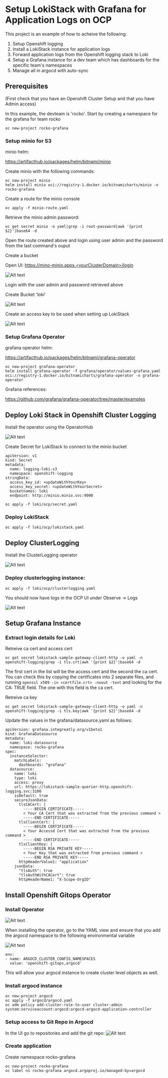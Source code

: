 # Setup LokiStack with Grafana for Application Logs on OCP


This project is an example of how to acheive the following:
1. Setup Openshift logging
2. Install a LokiStack instance for application logs
3. Forward application logs from the Openshift logging stack to Loki
4. Setup a Grafana instance for a dev team which has dashboards for the specific team's namespaces
5. Manage all in argocd with auto-sync

## Prerequisites

(First check that you have an Openshift Cluster Setup and that you have Admin access)


In this example, the devteam is 'rocko'.  Start by creating a namespace for the grafana for team rocko

```
oc new-project rocko-grafana
```

### Setup minio for S3

minio helm:

https://artifacthub.io/packages/helm/bitnami/minio

Create minio with the following commands:
```
oc new-project minio
helm install minio oci://registry-1.docker.io/bitnamicharts/minio -n rocko-grafana
```

Create a route for the minio console

```
oc apply -f minio-route.yaml
```

Retrieve the minio admin password:

```
oc get secret minio -o yaml|grep -i root-password|awk '{print $2}'|base64 -d
```

Open the route created above and login using user admin and the password from the last command's ouput

Create a bucket

Open UI:  https://mino-minio.apps.<yourClusterDomain>/login

![Alt text](screenshots/miniologin.jpeg?raw=true "Minio Login")

Login with the user admin and password retrieved above

Create Bucket 'loki'

![Alt text](screenshots/miniobucket.jpeg?raw=true "Minio Create Bucket")

Create an access key to be used when setting up LokiStack

![Alt text](screenshots/minioaccesskey.jpeg?raw=true "Minio Create Access Key")

### Setup Grafana Operator

grafana operator helm:

https://artifacthub.io/packages/helm/bitnami/grafana-operator

```
oc new-project grafana-operator
helm install grafana-operator -f grafana/operator/values-grafana.yaml oci://registry-1.docker.io/bitnamicharts/grafana-operator -n grafana-operator
```

Grafana references:

https://github.com/grafana/grafana-operator/tree/master/examples


## Deploy Loki Stack in Openshift Cluster Logging

Install the operator using the OperatorHub

![Alt text](screenshots/lokioperator.jpeg?raw=true "Loki Operator")


Create Secret for LokiStack to connect to the minio bucket

```
apiVersion: v1
kind: Secret
metadata:
  name: logging-loki-s3
  namespace: openshift-logging
stringData:
  access_key_id: <updateWithYourKey>
  access_key_secret: <updateWithYourSecret>
  bucketnames: loki
  endpoint: http://minio.minio.svc:9000
```

```
oc apply -f loki/ocp/secret.yaml
```

### Deploy LokiStack

```
oc apply -f loki/ocp/lokistack.yaml
```

## Deploy ClusterLogging

Install the ClusterLogging operator

![Alt text](screenshots/clusterlogging.jpeg?raw=true "Cluster Logging Operator")



 ### Deploy clusterlogging instance:

```
oc apply -f loki/ocp/clusterlogging.yaml
```

You should now have logs in the OCP UI under Observe -> Logs

![Alt text](screenshots/lokilogsinui.jpeg?raw=true "Loki Logs in OCP UI")


## Setup Grafana Instance

### Extract login details for Loki

Retreive ca cert and access cert
```
oc get secret lokistack-sample-gateway-client-http -o yaml -n openshift-logging|grep -i tls.crt|awk '{print $2}'|base64 -d
```
The first cert in the list will be the access cert and the second the ca cert.  You can check this by copying the certificates into 2 separate files,
and running `openssl x509 -in <certfile.crt> -noout -text` and looking for the CA: TRUE field.  The one with this field is the ca cert.

Retreive ca key
```
oc get secret lokistack-sample-gateway-client-http -o yaml -n openshift-logging|grep -i tls.key|awk '{print $2}'|base64 -d
```

Update the values in the grafana/datasource.yaml as follows:

```
apiVersion: grafana.integreatly.org/v1beta1
kind: GrafanaDatasource
metadata:
  name: loki-datasource
  namespace: rocko-grafana
spec:
  instanceSelector:
    matchLabels:
      dashboards: "grafana"
  datasource:
    name: loki
    type: loki
    access: proxy
    url: https://lokistack-sample-querier-http.openshift-logging.svc:3100
    isDefault: true
    secureJsonData:
      tlsCACert: |
        -----BEGIN CERTIFICATE-----
        < Your CA Cert that was extracted from the previous command >
        -----END CERTIFICATE-----
      tlsClientCert: |
        -----BEGIN CERTIFICATE-----
        < Your Accessd Cert that was extracted from the previous command >
        -----END CERTIFICATE-----
      tlsClientKey: |
        -----BEGIN RSA PRIVATE KEY-----
        < Your Key that was extracted from previous command >
        -----END RSA PRIVATE KEY-----
      httpHeaderValue1: "application"
    jsonData:
      "tlsAuth": true
      "tlsAuthWithCACert": true
      httpHeaderName1: "X-Scope-OrgID"
```

## Install Openshift Gitops Operator

### Install Operator

![Alt text](screenshots/gitopsoperator.jpeg?raw=true "Openshift Gitops Operator")

When installing the operator, go to the YAML view and ensure that you add the argocd namespace to the following environmental variable

![Alt text](screenshots/gitopsconfig.jpeg?raw=true "Openshift Gitops Config")

```
env:
- name: ARGOCD_CLUSTER_CONFIG_NAMESPACES
  value: 'openshift-gitops,argocd'
```
This will allow your argocd instance to create cluster level objects as well.


### Install argocd instance

```
oc new-project argocd
oc apply -f argocd/argocd.yaml
oc adm policy add-cluster-role-to-user cluster-admin system:serviceaccount:argocd:argocd-argocd-application-controller
```

### Setup access to Git Repo in Argocd

In the UI go to repositories and add the git repo:
![Alt text](screenshots/argorepo.jpeg?raw=true "Argocd Git Repo")


### Create application

Create namespace rocko-grafana

```
oc new-project rocko-grafana
oc label ns rocko-grafana argocd.argoproj.io/managed-by=argocd

